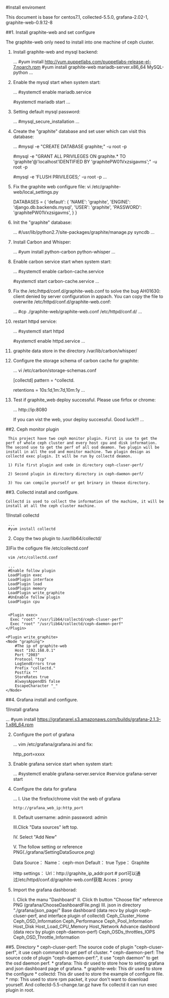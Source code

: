 #Install enviroment 

This document is base for centos7.1, collected-5.5.0, grafana-2.02-1, graphite-web-0.9.12-8 


##1. Install graphite-web and set configure

   The graphite-web only need to install into one machine of ceph cluster.

  1) Install graphite-web and mysql backend:
    
     ...
     #yum install http://yum.puppetlabs.com/puppetlabs-release-el-7.noarch.rpm 
     #yum install graphite-web mariadb-server.x86_64  MySQL-python 
     ...

  2) Enable the mysql start when system start:
     
     ...
     #systemctl enable mariadb.service

     #systemctl  mariadb start
     ...

  3) Setting default mysql password:
     
     ...
     #mysql_secure_installation
     ...

  4) Create the "graphite" database and set user which can visit this database:
     
     ...
     #mysql -e "CREATE DATABASE graphite;" -u root -p

     #mysql -e "GRANT ALL PRIVILEGES ON graphite.* TO 'graphite'@'localhost'IDENTIFIED BY 'graphitePW01Vxzsigavms';" -u root -p

     #mysql -e 'FLUSH PRIVILEGES;' -u root -p
     ...

  5) Fix the graphite web configure file:
     vi /etc/graphite-web/local_settings.py
     
      DATABASES = { 
      'default': {
      'NAME': 'graphite',
      'ENGINE': 'django.db.backends.mysql',
      'USER': 'graphite',
      'PASSWORD': 'graphitePW01Vxzsigavms',
      }
     }
     
  6) Init the "graphite" database:
     
     ...
     #/usr/lib/python2.7/site-packages/graphite/manage.py syncdb
     ...

  7) Install Carbon and Whisper:
     
     ...
     #yum install python-carbon python-whisper
     ...

  8) Enable carbon service start when system start:
     
     ...
     #systemctl enable carbon-cache.service

     #systemctl start  carbon-cache.service
     ...

  9) Fix the /etc/httpd/conf.d/graphite-web.conf to solve the bug AH01630: client denied by server configuration in appach. You can copy the file to overwrite /etc/httpd/conf.d/graphite-web.conf:
     
     ...
     #cp ./graphite-web/graphite-web.conf /etc/httpd/conf.d/
     ...

  10) restart httpd service:
      
      ...
      #systemctl start httpd
 
      #systemctl enable httpd.service
      ...

  11) graphite data store in the directory /var/lib/carbon/whisper/

  12) Configure the storage schema of carbon cache for graphite:
      
      ...
      vi /etc/carbon/storage-schemas.conf

      [collectd]
      pattern = ^collectd\.

      retentions = 10s:1d,1m:7d,10m:1y
      ...

  13) Test if graphite_web deploy successful. Please use firfox or chrome:
      
      ...
      http://ip:8080
       
      If you can vist the web, your deploy successful. Good luck!!!
      ...

##2. Ceph monitor plugin

     This project have two ceph monitor plugin. First is use to get the perf of whole ceph cluster and every host cpu and disk information. The second use to get the perf of all osd deamon. Two plugin will be install in all the osd and monitor machine. Two plugin design as collectd exec plugin. It will be run by collectd deamon.

     1) File first plugin and code in directory ceph-cluser-perf/

     2) Second plugin in directory directory in ceph-daemon-perf/

     3) You can compile yourself or get brinary in thease directory.

##3. Collectd install and configure.

    Collectd is used to collect the information of the machine, it will be install at all the ceph cluster machine.
    
   1)Install collectd 
     
     ...
     #yum install collectd
  
   2) Copy the two plugin to /usr/lib64/collectd/
  
   3)Fix the cofigure file /etc/collectd.conf
     
     vim /etc/collectd.conf

     ...
     #Enable follow plugin
     LoadPlugin exec
     LoadPlugin interface
	 LoadPlugin load
     LoadPlugin memory
     LoadPlugin write_graphite
     #UnEnable follow plugin
     LoadPlugin cpu
 
     
     <Plugin exec>
      Exec "root" "/usr/lib64/collectd/ceph-cluser-perf"
      Exec "root" "/usr/lib64/collectd/ceph-daemon-perf"
    </Plugin>

    <Plugin write_graphite>
    <Node "graphing">
        #The ip of graphite-web
        Host "192.168.0.1"
        Port "2003"
        Protocol "tcp"
        LogSendErrors true
        Prefix "collectd."
        Postfix ""
        StoreRates true
        AlwaysAppendDS false
        EscapeCharacter "_"
    </Node>
   </Plugin>

##4. Grafana install and configure. 

1)Install grafana
  
  ...
  #yum install https://grafanarel.s3.amazonaws.com/builds/grafana-2.1.3-1.x86_64.rpm

2) Configure the port of grafana

   ...
   vim /etc/grafana/grafana.ini and fix:

   http_port=xxxx

3) Enable grafana service start when system start: 

   ...
   #systemctl enable grafana-server.service
   #service grafana-server start

4) Configure the data for grafana

   ...
   I.  Use the firefox/chrome visit the web of grafana
       
       http://grafana_web_ip:http_port

   II. Default username: admin  password: admin
      
   III.Click "Data sources" left top.

   IV. Select "Add New"

   V. The follow setting or reference PNG(./grafana/SettingDataSource.png)

      Data Source：
      Name： ceph-mon    Default： true
      Type： Graphite

      Http settings：
      Url：http://graphite_ip_addr:port # port可以通过/etc/httpd/conf.d/graphite-web.conf获取
      Acces：proxy

5) Import the grafana dashborad:

   I.  Click the manu "Dashboard"
   II. Click th button "Choose file" reference PNG (grafana/ChooseDashboardFile.png)
   III. json in directory "./grafana/json_page/" 
   Base dashboard  (data recv by plugin ceph-cluser-perf, and interface plugin of collectd)
   Ceph_Cluster_Home
   Ceph_OSD_Information
   Ceph_Performance
   Ceph_Pool_Information
   Host_Disk
   Host_Load_CPU_Memory
   Host_Network
   Advance dashbord (data recv by plugin ceph-daemon-perf)
   Ceph_OSDs_throttles_IOPS
   Ceph_OSD_Throttle_Information

##5. Directory
  *
  ceph-cluser-perf: The source code of plugin "ceph-cluser-perf", it use ceph command to get perf of cluster.
  *
  ceph-daemon-perf: The source code of plugin "ceph-daemon-perf:", it use "ceph daemon" to get the osd daemon perf.
  *
  grafana: This dir used to store how to seting grafana and json dashboard page of grafana.
  *
  graphite-web: This dir used to store the configure 
  *
  collectd: This dir used to store the example of configure file.
  *
  rmp: This used to store rpm packet, it your don't want to download yourself. And collectd-5.5-change.tar.gz have fix collectd
          it can run exec plugin in root.
  
